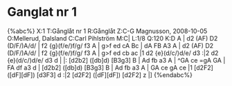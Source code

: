 # Ganglat nr 1

{%abc%}
X:1
T:Gånglåt nr 1
R:Gånglåt
Z:C-G Magnusson, 2008-10-05
O:Mellerud, Dalsland
C:Carl Pihlström
M:C|
L:1/8
Q:120
K:D
A | d2 (AF) D2 (D/F/)A/d/ | f2 {g}(f/e/)f/g/ f3 A | g>f ed cA Bc | dA FB A3 A |
d2 (AF) D2 (D/F/)A/d/ | f2 {g}(f/e/)f/g/ f3 A | g>f ed cb ac |1 d2 {e}(d/c/)d/e/ d3 :|2 d2 {e}(d/c/)d/e/ d3 d |
|: [d2b2] ([db]d) [B3g3] B | Ad fb a3 A | ^GA ce =gA GA | FA df a3 d |
[d2b2] ([db]d) [B3g3] B | Ad fb a3 A | GA ce gA ce |1 [d2F2] ([dF][dF]) [d3F3] d :|2 [d2F2] ([dF][dF]) [d2F2] z |]
{%endabc%}

